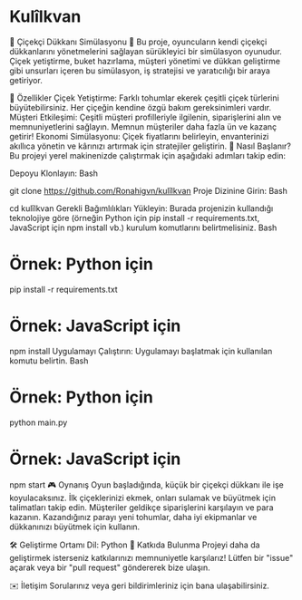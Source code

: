 # Kulîlkvan 
🌸 Çiçekçi Dükkanı Simülasyonu 💐
Bu proje, oyuncuların kendi çiçekçi dükkanlarını yönetmelerini sağlayan sürükleyici bir simülasyon oyunudur. Çiçek yetiştirme, buket hazırlama, müşteri yönetimi ve dükkan geliştirme gibi unsurları içeren bu simülasyon, iş stratejisi ve yaratıcılığı bir araya getiriyor.

🌟 Özellikler
Çiçek Yetiştirme: Farklı tohumlar ekerek çeşitli çiçek türlerini büyütebilirsiniz. Her çiçeğin kendine özgü bakım gereksinimleri vardır.
Müşteri Etkileşimi: Çeşitli müşteri profilleriyle ilgilenin, siparişlerini alın ve memnuniyetlerini sağlayın. Memnun müşteriler daha fazla ün ve kazanç getirir!
Ekonomi Simülasyonu: Çiçek fiyatlarını belirleyin, envanterinizi akıllıca yönetin ve kârınızı artırmak için stratejiler geliştirin.
🚀 Nasıl Başlanır?
Bu projeyi yerel makinenizde çalıştırmak için aşağıdaki adımları takip edin:

Depoyu Klonlayın:
Bash

git clone https://github.com/Ronahigvn/kulîlkvan 
Proje Dizinine Girin:
Bash

cd kulîlkvan 
Gerekli Bağımlılıkları Yükleyin:
Burada projenizin kullandığı teknolojiye göre (örneğin Python için pip install -r requirements.txt, JavaScript için npm install vb.) kurulum komutlarını belirtmelisiniz.
Bash

# Örnek: Python için
pip install -r requirements.txt

# Örnek: JavaScript için
npm install
Uygulamayı Çalıştırın:
Uygulamayı başlatmak için kullanılan komutu belirtin.
Bash

# Örnek: Python için
python main.py

# Örnek: JavaScript için
npm start
🎮 Oynanış
Oyun başladığında, küçük bir çiçekçi dükkanı ile işe koyulacaksınız. İlk çiçeklerinizi ekmek, onları sulamak ve büyütmek için talimatları takip edin. Müşteriler geldikçe siparişlerini karşılayın ve para kazanın. Kazandığınız parayı yeni tohumlar, daha iyi ekipmanlar ve dükkanınızı büyütmek için kullanın.

🛠️ Geliştirme Ortamı
Dil: Python
🤝 Katkıda Bulunma
Projeyi daha da geliştirmek isterseniz katkılarınızı memnuniyetle karşılarız! Lütfen bir "issue" açarak veya bir "pull request" göndererek bize ulaşın.



✉️ İletişim
Sorularınız veya geri bildirimleriniz için  bana ulaşabilirsiniz.
